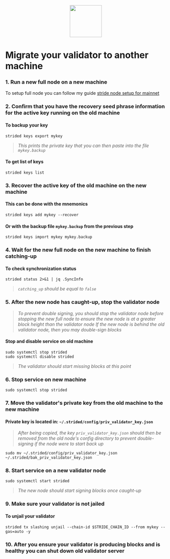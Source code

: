 <p align="center">
  <img height="100" height="auto" src="https://user-images.githubusercontent.com/50621007/177221972-75fcf1b3-6e95-44dd-b43e-e32377685af8.png">
</p>

# Migrate your validator to another machine

### 1. Run a new full node on a new machine
To setup full node you can follow my guide [stride node setup for mainnet](https://github.com/nodesxploit/testnet/blob/main/stride/README.md)

### 2. Confirm that you have the recovery seed phrase information for the active key running on the old machine

#### To backup your key
```
strided keys export mykey
```
> _This prints the private key that you can then paste into the file `mykey.backup`_

#### To get list of keys
```
strided keys list
```

### 3. Recover the active key of the old machine on the new machine

#### This can be done with the mnemonics
```
strided keys add mykey --recover
```

#### Or with the backup file `mykey.backup` from the previous step
```
strided keys import mykey mykey.backup
```

### 4. Wait for the new full node on the new machine to finish catching-up

#### To check synchronization status
```
strided status 2>&1 | jq .SyncInfo
```
> _`catching_up` should be equal to `false`_

### 5. After the new node has caught-up, stop the validator node

> _To prevent double signing, you should stop the validator node before stopping the new full node to ensure the new node is at a greater block height than the validator node_
> _If the new node is behind the old validator node, then you may double-sign blocks_

#### Stop and disable service on old machine
```
sudo systemctl stop strided
sudo systemctl disable strided
```
> _The validator should start missing blocks at this point_

### 6. Stop service on new machine
```
sudo systemctl stop strided
```

### 7. Move the validator's private key from the old machine to the new machine
#### Private key is located in: `~/.strided/config/priv_validator_key.json`

> _After being copied, the key `priv_validator_key.json` should then be removed from the old node's config directory to prevent double-signing if the node were to start back up_
```
sudo mv ~/.strided/config/priv_validator_key.json ~/.strided/bak_priv_validator_key.json
```

### 8. Start service on a new validator node
```
sudo systemctl start strided
```
> _The new node should start signing blocks once caught-up_

### 9. Make sure your validator is not jailed
#### To unjail your validator
```
strided tx slashing unjail --chain-id $STRIDE_CHAIN_ID --from mykey --gas=auto -y
```

### 10. After you ensure your validator is producing blocks and is healthy you can shut down old validator server
